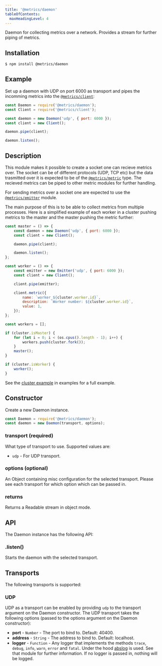 ```yaml
---
title: '@metrics/daemon'
tableOfContents:
  maxHeadingLevel: 4
---
```


Daemon for collecting metrics over a network. Provides a stream for further piping of metrics.

## Installation

```bash
$ npm install @metrics/daemon
```

## Example

Set up a daemon with UDP on port 6000 as transport and pipes the incomming metrics into the [`@metrics/client`](https://github.com/metrics-js/client):

```js
const Daemon = require('@metrics/daemon');
const Client = require('@metrics/client');

const daemon = new Daemon('udp', { port: 6000 });
const client = new Client();

daemon.pipe(client);

daemon.listen();
```

## Description

This module makes it possible to create a socket one can recieve metrics over. The socket can
be of different protocols (UDP, TCP etc) but the data trasmitted over it is expected to be of
the [`@metrics/metric`](https://github.com/metrics-js/metric) type. The recieved metrics can
be piped to other metric modules for further handling.

For sending metrics over a socket one are expected to use the [`@metrics/emitter`](https://github.com/metrics-js/emitter) module.

The main purpose of this is to be able to collect metrics from multiple processes. Here is a
simplified example of each worker in a cluster pushing metrics to the master and the master
pushing the metric further:

```js
const master = () => {
    const daemon = new Daemon('udp', { port: 6000 });
    const client = new Client();

    daemon.pipe(client);

    daemon.listen();
};

const worker = () => {
    const emitter = new Emitter('udp', { port: 6000 });
    const client = new Client();

    client.pipe(emitter);

    client.metric({
        name: `worker_${cluster.worker.id}`,
        description: `Worker number: ${cluster.worker.id}`,
        value: 1,
    });
};

const workers = [];

if (cluster.isMaster) {
    for (let i = 0; i < (os.cpus().length - 1); i++) {
        workers.push(cluster.fork());
    }
    master();
}

if (cluster.isWorker) {
    worker();
}
```

See the [cluster example](https://github.com/metrics-js/daemon/tree/master/example/cluster.js)
in examples for a full example.

## Constructor

Create a new Daemon instance.

```js
const Daemon = require('@metrics/daemon');
const daemon = new Daemon(transport, options);
```

### transport (required)

What type of transport to use. Supported values are:

 * `udp` - For UDP transport.

### options (optional)

An Object containing misc configuration for the selected transport. Please see each
transport for which option which can be passed in.

### returns

Returns a Readable stream in object mode.

## API

The Daemon instance has the following API:

### .listen()

Starts the daemon with the selected transport.

## Transports

The following transports is supported:

### UDP

UDP as a transport can be enabled by providing `udp` to the transport argument on the
Daemon constructor. The UDP transport takes the following options (passed to the options
argument on the Daemon constructor):

 * **port** - `Number` - The port to bind to. Default: 40400.
 * **address** - `String` - The address to bind to. Default: localhost.
 * **logger** - `Function` - Any logger that implements the methods `trace`, `debug`, `info`, `warn`, `error` and `fatal`. Under the hood [abslog](https://www.npmjs.com/package/abslog) is used. See that module for further information. If no logger is passed in, nothing will be logged.
